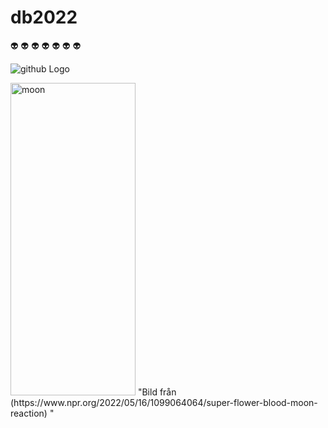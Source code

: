 # db2022

:alien: :alien: :alien: :alien: :alien: :alien: :alien:



![github Logo](https://media.npr.org/assets/img/2022/05/16/lunar.eclipse.ap-bd3e7780c20e075f7b3895b83d28c5be09af20e8-s900-c85.webp) 


<img src="https://media.npr.org/assets/img/2022/05/16/lunar.eclipse.ap-bd3e7780c20e075f7b3895b83d28c5be09af20e8-s900-c85.webp" alt="moon" width="200" height="500"> 
"Bild från (https://www.npr.org/2022/05/16/1099064064/super-flower-blood-moon-reaction) " 


